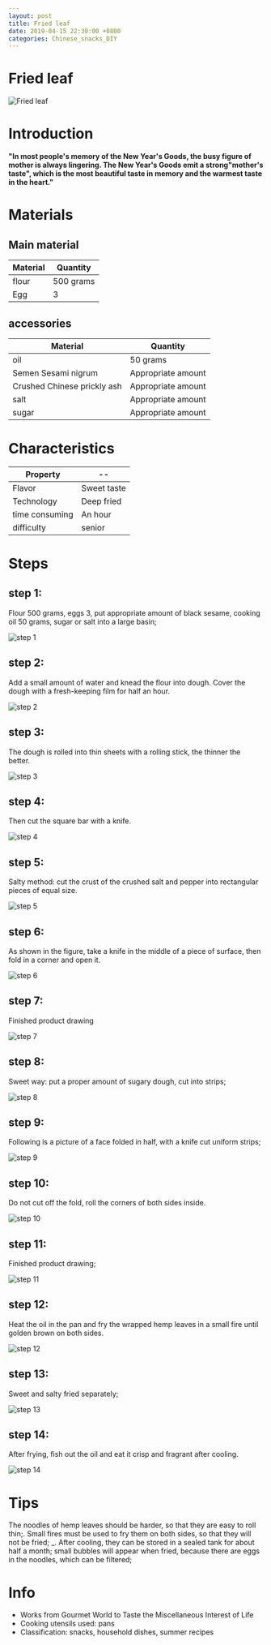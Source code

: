```yaml
---
layout: post
title: Fried leaf
date: 2019-04-15 22:30:00 +0800
categories: Chinese_snacks_DIY
---
```


# Fried leaf

![Fried leaf]({{site.baseurl}}/img/399977/399977.jpg)

# Introduction

**"In most people's memory of the New Year's Goods, the busy figure of mother is always lingering. The New Year's Goods emit a strong"mother's taste", which is the most beautiful taste in memory and the warmest taste in the heart."**

# Materials


## Main material

Material|Quantity
--|--
flour|500 grams
Egg|3

## accessories

Material|Quantity
--|--
oil|50 grams
Semen Sesami nigrum|Appropriate amount
Crushed Chinese prickly ash|Appropriate amount
salt|Appropriate amount
sugar|Appropriate amount

# Characteristics

Property|--
--|--
Flavor|Sweet taste
Technology|Deep fried
time consuming|An hour
difficulty|senior

# Steps

## step 1:

Flour 500 grams, eggs 3, put appropriate amount of black sesame, cooking oil 50 grams, sugar or salt into a large basin;

![step 1]({{site.baseurl}}/img/399977/1.jpg)

## step 2:

Add a small amount of water and knead the flour into dough. Cover the dough with a fresh-keeping film for half an hour.

![step 2]({{site.baseurl}}/img/399977/2.jpg)

## step 3:

The dough is rolled into thin sheets with a rolling stick, the thinner the better.

![step 3]({{site.baseurl}}/img/399977/3.jpg)

## step 4:

Then cut the square bar with a knife.

![step 4]({{site.baseurl}}/img/399977/4.jpg)

## step 5:

Salty method: cut the crust of the crushed salt and pepper into rectangular pieces of equal size.

![step 5]({{site.baseurl}}/img/399977/5.jpg)

## step 6:

As shown in the figure, take a knife in the middle of a piece of surface, then fold in a corner and open it.

![step 6]({{site.baseurl}}/img/399977/6.jpg)

## step 7:

Finished product drawing

![step 7]({{site.baseurl}}/img/399977/7.jpg)

## step 8:

Sweet way: put a proper amount of sugary dough, cut into strips;

![step 8]({{site.baseurl}}/img/399977/8.jpg)

## step 9:

Following is a picture of a face folded in half, with a knife cut uniform strips;

![step 9]({{site.baseurl}}/img/399977/9.jpg)

## step 10:

Do not cut off the fold, roll the corners of both sides inside.

![step 10]({{site.baseurl}}/img/399977/10.jpg)

## step 11:

Finished product drawing;

![step 11]({{site.baseurl}}/img/399977/11.jpg)

## step 12:

Heat the oil in the pan and fry the wrapped hemp leaves in a small fire until golden brown on both sides.

![step 12]({{site.baseurl}}/img/399977/12.jpg)

## step 13:

Sweet and salty fried separately;

![step 13]({{site.baseurl}}/img/399977/13.jpg)

## step 14:

After frying, fish out the oil and eat it crisp and fragrant after cooling.

![step 14]({{site.baseurl}}/img/399977/14.jpg)

# Tips

The noodles of hemp leaves should be harder, so that they are easy to roll thin;. Small fires must be used to fry them on both sides, so that they will not be fried; _. After cooling, they can be stored in a sealed tank for about half a month; small bubbles will appear when fried, because there are eggs in the noodles, which can be filtered;

# Info

- Works from Gourmet World to Taste the Miscellaneous Interest of Life
- Cooking utensils used: pans
- Classification: snacks, household dishes, summer recipes
